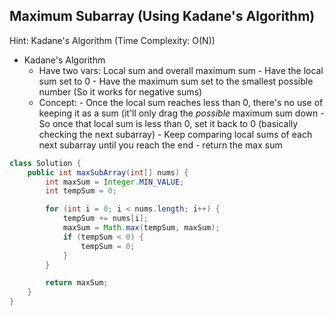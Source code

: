 ## Maximum Subarray (Using Kadane's Algorithm)

Hint: Kadane's Algorithm (Time Complexity: O(N))

- Kadane's Algorithm
    - Have two vars: Local sum and overall maximum sum
          - Have the local sum set to 0
          - Have the maximum sum set to the smallest possible number (So it works for negative sums)
    - Concept:
          - Once the local sum reaches less than 0, there's no use of keeping it as a sum (it'll only drag the *possible* maximum sum down
          - So once that local sum is less than 0, set it back to 0 (basically checking the next subarray)
          - Keep comparing local sums of each next subarray until you reach the end
          - return the max sum



``` java
class Solution {
    public int maxSubArray(int[] nums) {
        int maxSum = Integer.MIN_VALUE;
        int tempSum = 0;

        for (int i = 0; i < nums.length; i++) {
            tempSum += nums[i];
            maxSum = Math.max(tempSum, maxSum);
            if (tempSum < 0) {
                tempSum = 0;
            }
        }

        return maxSum;
    }
}
